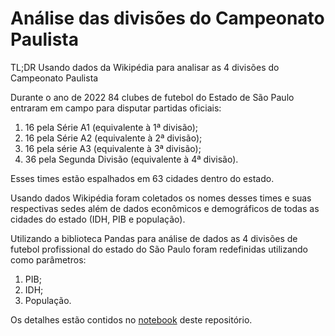 # Análise das divisões do Campeonato Paulista

TL;DR Usando dados da Wikipédia para analisar as 4 divisões do Campeonato Paulista

Durante o ano de 2022 84 clubes de futebol do Estado de São Paulo entraram em campo para disputar partidas oficiais:

1. 16 pela Série A1 (equivalente à 1ª divisão);
2. 16 pela Série A2 (equivalente à 2ª divisão);
3. 16 pela série A3 (equivalente à 3ª divisão);
4. 36 pela Segunda Divisão (equivalente à 4ª divisão).

Esses times estão espalhados em 63 cidades dentro do estado.

Usando dados Wikipédia foram coletados os nomes desses times e suas respectivas sedes além de dados econômicos e demográficos de todas as cidades do estado (IDH, PIB e população).

Utilizando a biblioteca Pandas para análise de dados as 4 divisões de futebol profissional do estado do São Paulo foram redefinidas utilizando como parâmetros:

1. PIB;
2. IDH;
3. População.

Os detalhes estão contidos no [notebook](Paulistao_Data_Analysis.ipynb) deste repositório.
